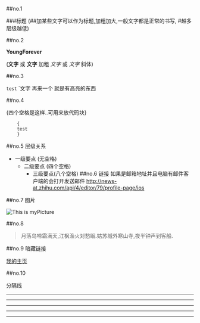 ##no.1

###标题
(##加某些文字可以作为标题,加粗加大,一般文字都是正常的书写, #越多层级越低)

##no.2

__YoungForever__ 

(__文字__ 或 **文字** 加粗
_文字_ 或 *文字* 斜体)

##no.3


`test`  `文字 再来一个 就是有高亮的东西

 
##no.4

{四个空格是这样..可用来放代码块}

        {
        test
        }
        
       
##no.5 层级关系
* 一级要点 (无空格)
    * 二级要点 (四个空格)
        * 三级要点(八个空格)
##no.6 链接
如果是邮箱地址并且电脑有邮件客户端的会打开发送邮件 
 <http://news-at.zhihu.com/api/4/editor/79/profile-page/ios>
 
 
##no.7 图片

![This is myPicture](http://avatar.csdn.net/1/C/9/1_chengan1993.jpg)
      
      

##no.8

>月落乌啼霜满天,江枫渔火对愁眠.姑苏城外寒山寺,夜半钟声到客船.


##no.9
暗藏链接

[我的主页](http://blog.csdn.net/chengan1993)

##no.10

分隔线

* * *
***
*****
_ _ _ 
_ _ _ _ _ _ _ _ 







   
